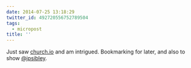 ```yaml
---
date: 2014-07-25 13:18:29
twitter_id: 492720556752789504
tags:
  - micropost
title: ''
---
```


Just saw [church.io](http://church.io/) and am intrigued. Bookmarking for later, and also to show [@jpsibley](https://twitter.com/jpsibley).
